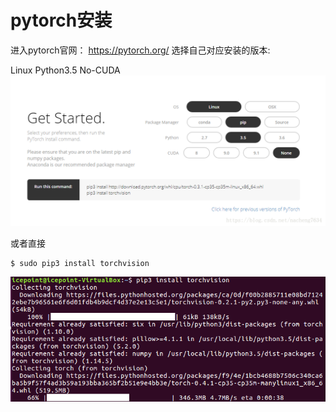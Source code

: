 # pytorch安装
进入pytorch官网： https://pytorch.org/
选择自己对应安装的版本:

Linux Python3.5 No-CUDA
![](../__pics/pytorch安装.png)

或者直接
```shell
$ sudo pip3 install torchvision
```
![](../__pics/torchvision.png)
